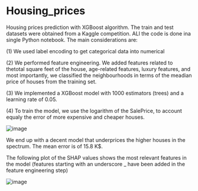 # Housing_prices
Housing prices prediction with XGBoost algorithm. The train and test datasets were obtained from a Kaggle competition. ALl the code is done ina  single Python notebook. The main considerations are:

  (1) We used label encoding to get categorical data into numerical

  (2) We performed feature engineering. We added features related to thetotal square feet of the house, age-related features, luxury features, and most importantly, we classified the neighbourhoods in terms of the meadian price of houses from the training set.

  (3) We implemented a XGBoost model with 1000 estimators (trees) and a learning rate of 0.05.

  (4) To train the model, we use the logarithm of the SalePrice, to account equaly the error of more expensive and cheaper houses.

![image](https://github.com/user-attachments/assets/0615b2ac-2572-4f19-aeb0-2bf47fb5d7c7)

We end up with a decent model that underprices the higher houses in the spectrum. The mean error is of 15.8 K$.

The following plot of the SHAP values shows the most relevant features in the model (features starting with an underscore _ have been added in the feature engineering step)

![image](https://github.com/user-attachments/assets/f74521c6-4e9e-40f7-a34f-ca852c696dbe)

